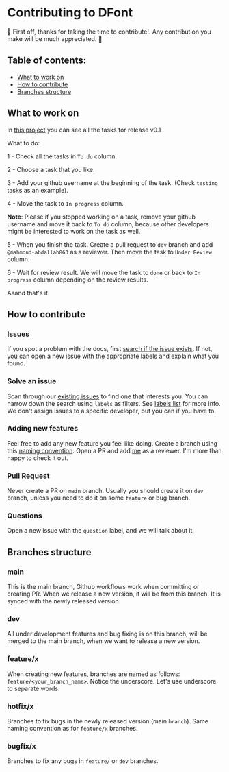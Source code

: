 # Contributing to DFont
🎉 First off, thanks for taking the time to contribute!. Any contribution you make will be much appreciated. 🎉



## Table of contents:
- [What to work on](#what_to_work_on)
- [How to contribute](#how_to_contribute)
- [Branches structure](#branches_structure)



## <a name="#what_to_work_on">What to work on</a>
In [this project](https://github.com/mahmoud-abdallah863/DFont/projects/2) you can see
all the tasks for release v0.1

What to do:

1 - Check all the tasks in `To do` column.

2 - Choose a task that you like.

3 - Add your github username at the beginning of the task.
(Check `testing` tasks as an example).

4 - Move the task to `In progress` column.

**Note**: Please if you stopped working on a task, remove your github username and move it
back to `To do` column, because other developers might be interested to work on the task
as well.

5 - When you finish the task. Create a pull request to `dev` branch and add
`@mahmoud-abdallah863` as a reviewer. Then move the task to `Under Review` column.

6 - Wait for review result. We will move the task to `done` or back to `In progress` column
depending on the review results.

Aaand that's it.


## <a name="how_to_contribute">How to contribute</a>
### Issues
If you spot a problem with the docs, first
[search if the issue exists](https://github.com/mahmoud-abdallah863/DFont/issues).
If not, you can open a new issue with the appropriate labels and explain what you found.

### Solve an issue
Scan through our [existing issues](https://github.com/mahmoud-abdallah863/DFont/issues) to find one that
interests you. You can narrow down the search using `labels` as filters.
See [labels list](https://github.com/mahmoud-abdallah863/DFont/labels) for more info.
We don't assign issues to a specific developer, but you can if you have to.

### Adding new features
Feel free to add any new feature you feel like doing. Create a branch using this
[naming convention](#feature_branch_naming). Open a PR and add [me](https://github.com/mahmoud-abdallah863)
as a reviewer.
I'm more than happy to check it out.

### Pull Request
Never create a PR on `main` branch. Usually you should create it on `dev` branch,
unless you need to do it on some `feature` or bug branch.

### Questions
Open a new issue with the `question` label, and we will talk about it.


## <a name="branches_structure">Branches structure<a/>
### main
This is the main branch, Github workflows work when committing or creating PR. When we release a new
version, it  will be from this branch. It is synced with the newly released version.

### dev
All under development features and bug fixing is on this branch, will be merged to the main
branch, when we want to release a new version.


### <a name="feature_branch_naming">feature/x</a>
When creating new features, branches are named as follows: `feature/<your_branch_name>`.
Notice the underscore. Let's use underscore to separate words.

### hotfix/x
Branches to fix bugs in the newly released version (main `branch`).
Same naming convention as for `feature/x` branches.

### bugfix/x
Branches to fix any bugs in `feature/` or `dev` branches. 